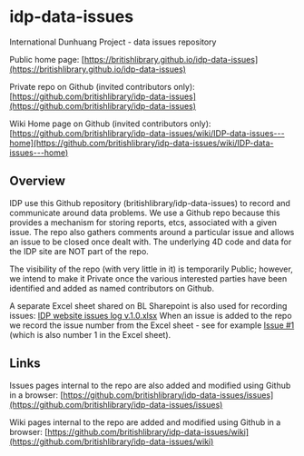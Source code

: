 # idp-data-issues
International Dunhuang Project - data issues repository

Public home page: [https://britishlibrary.github.io/idp-data-issues](https://britishlibrary.github.io/idp-data-issues)

Private repo on Github (invited contributors only): [https://github.com/britishlibrary/idp-data-issues](https://github.com/britishlibrary/idp-data-issues)

Wiki Home page on Github (invited contributors only): [https://github.com/britishlibrary/idp-data-issues/wiki/IDP-data-issues---home](https://github.com/britishlibrary/idp-data-issues/wiki/IDP-data-issues---home)

## Overview
IDP use this Github repository (britishlibrary/idp-data-issues) to record and communicate around data problems. We use a Github repo because this provides a mechanism for storing reports, etcs, associated with a given issue. The repo also gathers comments around a particular issue and allows an issue to be closed once dealt with. The underlying 4D code and data for the IDP site are NOT part of the repo.

The visibility of the repo (with very little in it) is temporarily Public; however, we intend to make it Private once the various interested parties have been identified and added as named contributors on Github.

A separate Excel sheet shared on BL Sharepoint is also used for recording issues: [IDP website issues log v.1.0.xlsx](https://bluk.sharepoint.com/:x:/s/PRJ_InternationalDunhuangProjectWebsiteUpdate/EUCIQwcbyQRIorutgvX-K5EB_y0agjP5WuE_58pJvNa7xQ?e=kpk0Ix&CID=36338757-8A2E-4939-B6BC-ACA364A7FA2B) When an issue is added to the repo we record the issue number from the Excel sheet - see for example [Issue #1](https://github.com/britishlibrary/idp-data-issues/issues/1) (which is also number 1 in the Excel sheet).

## Links

Issues pages internal to the repo are also added and modified using Github in a browser: [https://github.com/britishlibrary/idp-data-issues/issues](https://github.com/britishlibrary/idp-data-issues/issues)

Wiki pages internal to the repo are added and modified using Github in a browser: [https://github.com/britishlibrary/idp-data-issues/wiki](https://github.com/britishlibrary/idp-data-issues/wiki)



